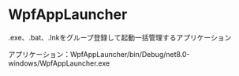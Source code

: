 # WpfAppLauncher
.exe、.bat、.lnkをグループ登録して起動一括管理するアプリケーション

アプリケーション：WpfAppLauncher/bin/Debug/net8.0-windows/WpfAppLauncher.exe
